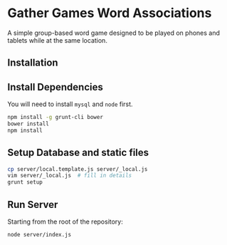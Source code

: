 # Gather Games Word Associations

A simple group-based word game designed to be played on phones and tablets
while at the same location.


## Installation

## Install Dependencies

You will need to install `mysql` and `node` first.

```bash
npm install -g grunt-cli bower
bower install
npm install
```

## Setup Database and static files

```bash
cp server/local.template.js server/_local.js
vim server/_local.js  # fill in details
grunt setup
```

## Run Server

Starting from the root of the repository:

```bash
node server/index.js
```

